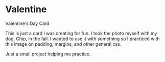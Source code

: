 Valentine
=========

Valentine's Day Card

This is just a card I was creating for fun. I took the photo myself with my dog, Chip, in the fall. I wanted to use it with something so 
I practiced with this image on padding, margins, and other general css. 

Just a small project helping me practice. 
